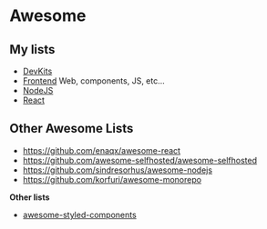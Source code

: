 # Awesome

## My lists
* [DevKits](./awesome-devkits.md)
* [Frontend](./awesome-frontend.md) Web, components, JS, etc...
* [NodeJS](./awesome-nodejs.md)
* [React](./awesome-react.md)



## Other Awesome Lists
* https://github.com/enaqx/awesome-react
* https://github.com/awesome-selfhosted/awesome-selfhosted
* https://github.com/sindresorhus/awesome-nodejs
* https://github.com/korfuri/awesome-monorepo

**Other lists**  
* [awesome-styled-components](https://github.com/styled-components/awesome-styled-components)


